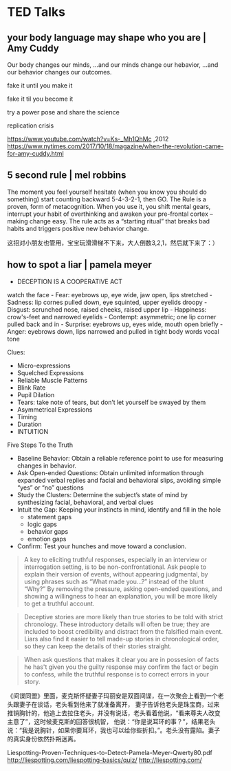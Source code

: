 # TED Talks


## your body language may shape who you are | Amy Cuddy

Our body changes our minds,
...and our minds change our hebavior,
...and our behavior changes our outcomes.

fake it until you make it

fake it til you become it

try a power pose and share the science

replication crisis

https://www.youtube.com/watch?v=Ks-_Mh1QhMc ,2012
https://www.nytimes.com/2017/10/18/magazine/when-the-revolution-came-for-amy-cuddy.html


## 5 second rule | mel robbins

The moment you feel yourself hesitate (when you know you should do something) start counting backward 5-4-3-2-1, then GO. The Rule is a proven, form of metacognition. When you use it, you shift mental gears, interrupt your habit of overthinking and awaken your pre-frontal cortex – making change easy. The rule acts as a “starting ritual” that breaks bad habits and triggers positive new behavior change.

这招对小朋友也管用，宝宝玩滑滑梯不下来，大人倒数3,2,1，然后就下来了：）

## how to spot a liar | pamela meyer


- DECEPTION IS A COOPERATIVE ACT

watch the face
    - Fear: eyebrows up, eye wide, jaw open, lips stretched
    - Sadness: lip cornes pulled down, eye squinted, upper eyelids droopy
    - Disgust: scrunched nose, raised cheeks, raised upper lip
    - Happiness: crow's-feet and narrowed eyelids
    - Contempt: asymmetric; one lip corner pulled back and in
    - Surprise: eyebrows up, eyes wide, mouth open briefly
    - Anger: eyebrows down, lips narrowed and pulled in tight
body
words
vocal tone

Clues:
- Micro-expressions
- Squelched Expressions
- Reliable Muscle Patterns
- Blink  Rate
- Pupil Dilation
- Tears: take note of tears, but don’t let yourself be swayed by them
- Asymmetrical Expressions
- Timing
- Duration
- INTUITION

Five Steps To the Truth
- Baseline Behavior: Obtain a reliable reference point to use for measuring changes in behavior.
- Ask Open-ended Questions: Obtain unlimited information through expanded verbal replies and facial and behavioral
slips, avoiding simple “yes” or “no” questions
- Study the Clusters: Determine the subject’s state of mind by synthesizing facial, behavioral, and verbal clues
- Intuit the Gap: Keeping your instincts in mind, identify and fill in the hole
    - statement gaps
    - logic gaps
    - behavior gaps
    - emotion gaps
- Confirm: Test your hunches and move toward a conclusion.

> A key to eliciting truthful responses, especially in an interview or interrogation setting, is to be non-confrontational. Ask people to explain their version of events, without appearing judgmental, by using phrases such as “What made you…?” instead of the blunt “Why?” By removing the pressure, asking open-ended questions, and showing a willingness to hear an explanation, you will be more likely to get a truthful account.

> Deceptive stories are more likely than true stories to be told with strict chronology.
These introductory details will often be true; they are included to boost credibility and distract from the falsified main event.
Liars also find it easier to tell made-up stories in chronological order, so they can keep the details of their stories straight.

> When ask questions that makes it clear you are in possesion of facts he has't given you
the guilty response may confirm the fact or begin to confess, while the truthful response
is to correct errors in your story.


《间谍同盟》里面，麦克斯怀疑妻子玛丽安是双面间谍，在一次聚会上看到一个老头跟妻子在谈话，老头看到他来了就准备离开，
妻子告诉他老头是珠宝商，过来推销胸针的，他追上去拉住老头，并没有说话，老头看着他说，“看来尊夫人改变主意了”，这时候麦克斯的回答很机智，
他说：“你是说耳环的事？”，结果老头说：“我是说胸针，如果你要耳环，我也可以给你些折扣。”。老头没有露陷。妻子的真实身份依然扑朔迷离。


Liespotting-Proven-Techniques-to-Detect-Pamela-Meyer-Qwerty80.pdf
http://liespotting.com/liespotting-basics/quiz/
http://liespotting.com/
